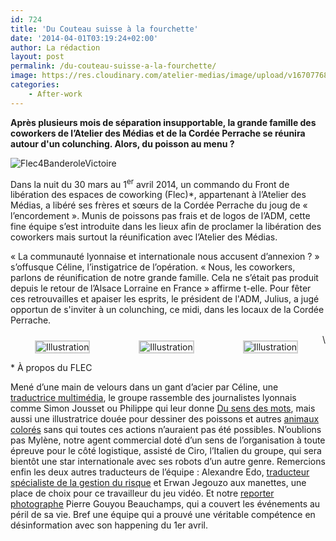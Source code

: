 ```yaml
---
id: 724
title: 'Du Couteau suisse à la fourchette'
date: '2014-04-01T03:19:24+02:00'
author: La rédaction
layout: post
permalink: /du-couteau-suisse-a-la-fourchette/
image: https://res.cloudinary.com/atelier-medias/image/upload/v1670776897/blog/thhvm6nxpf6mauwez5t9.jpg
categories:
    - After-work
---
```


**Après plusieurs mois de séparation insupportable, la grande famille des coworkers de l’Atelier des Médias et de la Cordée Perrache se réunira autour d'un colunching. Alors, du poisson au menu ?**

 ![Flec4BanderoleVictoire](https://res.cloudinary.com/atelier-medias/image/upload/v1670777341/blog/mqturpztknctdg0shsxl.jpg)

Dans la nuit du 30 mars au 1<sup>er</sup> avril 2014, un commando du Front de libération des espaces de coworking (Flec)\*, appartenant à l’Atelier des Médias, a libéré ses frères et sœurs de la Cordée Perrache du joug de « l’encordement ». Munis de poissons pas frais et de logos de l’ADM, cette fine équipe s’est introduite dans les lieux afin de proclamer la libération des coworkers mais surtout la réunification avec l’Atelier des Médias.

« La communauté lyonnaise et internationale nous accusent d’annexion ? » s’offusque Céline, l’instigatrice de l’opération. « Nous, les coworkers, parlons de réunification de notre grande famille. Cela ne s’était pas produit depuis le retour de l’Alsace Lorraine en France » affirme t-elle. Pour fêter ces retrouvailles et apaiser les esprits, le président de l'ADM, Julius, a jugé opportun de s'inviter à un colunching, ce midi, dans les locaux de la Cordée Perrache.

 <style type="text/css">
			#gallery-2 {
				margin: auto;
			}
			#gallery-2 .gallery-item {
				float: left;
				margin-top: 10px;
				text-align: center;
				width: 33%;
			}
			#gallery-2 img {
				border: 2px solid #cfcfcf;
			}
			#gallery-2 .gallery-caption {
				margin-left: 0;
			}
			/* see gallery_shortcode() in wp-includes/media.php */
		</style>

<div class="gallery galleryid-724 gallery-columns-3 gallery-size-thumbnail" id="gallery-2"><dl class="gallery-item"> <dt class="gallery-icon portrait"> <img src="https://res.cloudinary.com/atelier-medias/image/upload/v1670778132/blog/dmjm0ap6uebizrei6jes.jpg" alt="Illustration"> </dt></dl><dl class="gallery-item"> <dt class="gallery-icon landscape"> <img src="https://res.cloudinary.com/atelier-medias/image/upload/v1670783619/blog/cxavpqa0lyhds7mcfdnq.jpg" alt="Illustration"> </dt></dl><dl class="gallery-item"> <dt class="gallery-icon portrait"> <img src="https://res.cloudinary.com/atelier-medias/image/upload/v1670783619/blog/cxavpqa0lyhds7mcfdnq.jpg" alt="Illustration"> </dt></dl>  
 </div>\* À propos du FLEC

Mené d’une main de velours dans un gant d’acier par Céline, une[ traductrice multimédia](https://www.traducteur-francais.fr/ "Traductrice de logiciels et jeux vidéo"), le groupe rassemble des journalistes lyonnais comme Simon Jousset ou Philippe qui leur donne [Du sens des mots](https://www.facebook.com/dusensdesmots?fref=ts "Du sens des mots"), mais aussi une illustratrice douée pour dessiner des poissons et autres [animaux colorés](https://claudinemorel.ultra-book.com/ "Illustratrice crayons de couleur") sans qui toutes ces actions n’auraient pas été possibles. N’oublions pas Mylène, notre agent commercial doté d’un sens de l’organisation à toute épreuve pour le côté logistique, assisté de Ciro, l’Italien du groupe, qui sera bientôt une star internationale avec ses robots d’un autre genre. Remercions enfin les deux autres traducteurs de l’équipe : Alexandre Edo, [traducteur spécialiste de la gestion du risque](https://www.linkedin.com/pub/alexandre-edo/27/484/521 "Traducteur assurance") et Erwan Jegouzo aux manettes, une place de choix pour ce travailleur du jeu vidéo. Et notre [reporter photographe](https://www.flickr.com/photos/pierregb/ "Pierre Gouyou Beauchamps") Pierre Gouyou Beauchamps, qui a couvert les événements au péril de sa vie. Bref une équipe qui a prouvé une véritable compétence en désinformation avec son happening du 1er avril.
